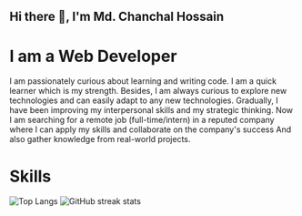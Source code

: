 ## Hi there 👋, I'm Md. Chanchal Hossain
# I am a Web Developer


I am passionately curious about learning and writing code. I am a quick learner which is my strength. Besides, I am always curious to explore new technologies and can easily adapt to any new technologies. Gradually, I have been improving my interpersonal skills and my strategic thinking. Now I am searching for a remote job (full-time/intern) in a reputed company where I can apply my skills and collaborate on the company's success And also gather knowledge from real-world projects.

# Skills





![Top Langs](https://github-readme-stats.vercel.app/api/top-langs/?username=chanchal26)
![GitHub streak stats](https://github-readme-streak-stats.herokuapp.com/?user=chanchal26)

